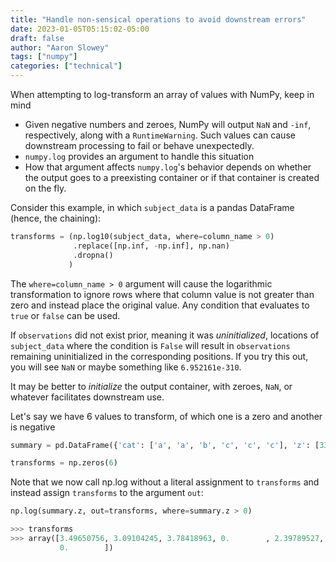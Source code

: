 ```yaml
---
title: "Handle non-sensical operations to avoid downstream errors"
date: 2023-01-05T05:15:02-05:00
draft: false
author: "Aaron Slowey"
tags: ["numpy"]
categories: ["technical"]
---
```


When attempting to log-transform an array of values with NumPy, keep in mind

- Given negative numbers and zeroes, NumPy will output `NaN` and `-inf`, respectively, along with a `RuntimeWarning`.  Such values can cause downstream processing to fail or behave unexpectedly.
- `numpy.log` provides an argument to handle this situation
- How that argument affects `numpy.log`'s behavior depends on whether the output goes to a preexisting container or if that container is created on the fly.

Consider this example, in which `subject_data` is a pandas DataFrame (hence, 
the chaining):
```python
transforms = (np.log10(subject_data, where=column_name > 0)
              .replace([np.inf, -np.inf], np.nan)
              .dropna()
             )
```

The `where=column_name > 0` argument will cause the logarithmic transformation to ignore rows where that column value is not greater than zero and instead place the original value.  Any condition that evaluates to `true` or `false` can be used.

If `observations` did not exist prior, meaning it was _uninitialized_, locations of `subject_data` where the condition is `False` will result in `observations` remaining uninitialized in the corresponding positions.  If you try this out, you will see `NaN` or maybe something like `6.952161e-310`.

It may be better to _initialize_ the output container, with zeroes, `NaN`, or whatever facilitates downstream use.

Let's say we have 6 values to transform, of which one is a zero and another is negative
```python
summary = pd.DataFrame({'cat': ['a', 'a', 'b', 'c', 'c', 'c'], 'z': [33, 22, 44, 0, 11, -8]})

transforms = np.zeros(6)
```

Note that we now call np.log without a literal assignment to `transforms` and 
instead assign `transforms` to the argument `out`:

```python
np.log(summary.z, out=transforms, where=summary.z > 0)

>>> transforms
>>> array([3.49650756, 3.09104245, 3.78418963, 0.        , 2.39789527,
           0.        ])
```
